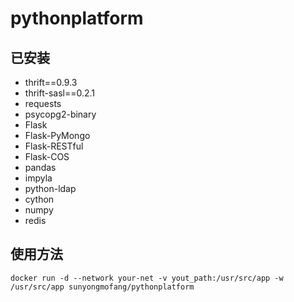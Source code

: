 # pythonplatform

## 已安装

- thrift==0.9.3
- thrift-sasl==0.2.1
- requests
- psycopg2-binary
- Flask
- Flask-PyMongo
- Flask-RESTful
- Flask-COS
- pandas
- impyla
- python-ldap
- cython
- numpy
- redis

## 使用方法

`docker run -d --network your-net -v yout_path:/usr/src/app -w /usr/src/app sunyongmofang/pythonplatform`
